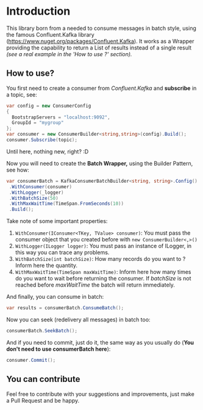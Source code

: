 # Introduction
This library born from a needed to consume messages in batch style, using the famous Confluent.Kafka library (https://www.nuget.org/packages/Confluent.Kafka). It works as a Wrapper providing the capability to return a List of results instead of a single result *(see a real example in the 'How to use ?' section).*


## How to use?

You first need to create a consumer from *Confluent.Kafka* and **subscribe** in a topic, see:

```c#
var config = new ConsumerConfig  
{  
  BootstrapServers = "localhost:9092",  
  GroupId = "mygroup"
};  
var consumer = new ConsumerBuilder<string,string>(config).Build();  
consumer.Subscribe(topic);
```

Until here, nothing new, right? :D 

Now you will need to create the **Batch Wrapper,** using the Builder Pattern, see how:

```c#
var consumerBatch = KafkaConsumerBatchBuilder<string, string>.Config()  
 .WithConsumer(consumer)  
 .WithLogger(_logger)  
 .WithBatchSize(50)  
 .WithMaxWaitTime(TimeSpan.FromSeconds(10))  
 .Build();
```

Take note of some important properties:

 1. `WithConsumer(IConsumer<TKey, TValue> consumer)`: You must pass the consumer object that you created before with `new ConsumerBuilder<,>()`
 2. `WithLogger(ILogger logger)`: You must pass an instance of ILogger, in this way you can trace any problems.
 3. `WithBatchSize(int batchSize)`: How many records do you want to ? Inform here the quantity.
 4. `WithMaxWaitTime(TimeSpan maxWaitTime)`: Inform here how many times do you want to wait before returning the consumer. If *batchSize* is not reached before *maxWaitTime* the batch will return immediately.

And finally, you can consume in batch:

```c#
var results = consumerBatch.ConsumeBatch();
```

Now you can seek (redelivery all messages) in batch too:

```c#
consumerBatch.SeekBatch();
```

And if you need to commit, just do it, the same way as you usually do (**You don't need to use consumerBatch here**):

```c#
consumer.Commit();
```


## You can contribute

Feel free to contribute with your suggestions and improvements, just make a Pull Request and be happy. 
